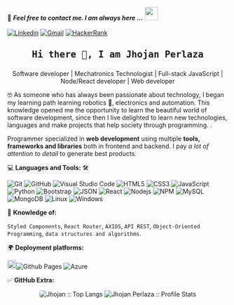 <!--

## Complete list of github markdown emoji markup
https://gist.github.com/rxaviers/7360908

## technologies Icons
https://simpleicons.org/

-->

💬 **_Feel free to contact me. I am always here ..._** <img src="https://media.giphy.com/media/WUlplcMpOCEmTGBtBW/giphy.gif" width="30">
<br>
<br>
[![Linkedin](https://img.shields.io/badge/LinkedIn-Jhojan%20Perlaza-blue?logo=Linkedin&logoColor=blue&labelColor=black)](https://www.linkedin.com/in/jhojan-p-a45b1813a/)
[![Gmail](https://img.shields.io/badge/Gmail-jhojanperlaza@gmail.com-red?logo=Gmail&logoColor=red&labelColor=black)](mailto:jhojanperlaza@gmail.com)
[![HackerRank](https://img.shields.io/badge/HackerRank-Jhojan_Perlaza-brightgreen?logo=HackerRank&logoColor=Green&labelColor=black)](https://www.hackerrank.com/jhojanperlaza)
<br>

<h2 align='center'><samp><strong>Hi there 👋, I am Jhojan Perlaza</strong></samp></h2>
<h3 align='center'><strong></strong></h3>
<p align='center'>Software developer | Mechatronics Technologist | Full-stack JavaScript | Node/React developer | Web developer</p>

<p align='left'> 🤓 As someone who has always been passionate about technology, I began my learning path learning robotics 🤖, electronics and automation. This knowledge opened me the opportunity to learn the beautiful world of software development, since then I live delighted to learn new technologies, languages and make projects that help society through programming. .</p>

Programmer specialized in **web development** using multiple **tools, frameworks and libraries** both in frontend and backend. I pay _a lot of attention to detail_ to generate best products.

💻 **Languages and Tools:** 🛠️<br>

![Git](https://img.shields.io/badge/-Git-000000?style=flat&logo=git&logoColor=F05032&labelColor=ffffff)
![GitHub](https://img.shields.io/badge/-GitHub-000000?style=flat&logo=github&logoColor=000000&labelColor=ffffff)
![Visual Studio Code](https://img.shields.io/badge/-VSCode-000000?style=flat&logo=visual-studio-code&labelColor=007ACC)
![HTML5](https://img.shields.io/badge/-HTML5-000000?style=flat&logo=html5&logoColor=ffffff&labelColor=E34F26)
![CSS3](https://img.shields.io/badge/-CSS3-000000?style=flat&logo=css3&logoColor=ffffff&labelColor=1572B6)
![JavaScript](https://img.shields.io/badge/-JavaScript-000000?style=flat&logo=javascript)
![Python](https://img.shields.io/badge/-Python-000000?style=flat&logo=python&logoColor=0014C1&labelColor=FFF000)
![Bootstrap](https://img.shields.io/badge/-Bootstrap-000000?style=flat&logo=bootstrap&logoColor=ffffff&labelColor=563D7C)
![JSON](https://img.shields.io/badge/-JSON-000000?style=flat&logo=JSON&logoColor=000000&labelColor=ffffff)
![React](https://img.shields.io/badge/-React-000000?style=flat&logo=react)
![Nodejs](https://img.shields.io/badge/-Nodejs-000000?style=flat&logo=Node.js)
![NPM](https://img.shields.io/badge/-npm-000000?style=flat&logo=npm&labelColor=ffffff)
![MySQL](https://img.shields.io/badge/-MySQL-000000?style=flat&logo=mysql&labelColor=ffffff)
![MongoDB](https://img.shields.io/badge/-MongoDB-000000?style=flat&logo=mongodb&labelColor=ffffff)
![Linux](https://img.shields.io/badge/-Linux-000000?style=flat&logo=Linux&labelColor=00000)
![Windows](https://img.shields.io/badge/-Windows-000000?style=flat&logo=windows&logoColor=ffffff&labelColor=0078D6)

🧐 **Knowledge of:**<br>

`Styled Components`, `React Router`, `AXIOS`, `API REST`, `Object-Oriented Programming`, `data structures and algorithms`.

🌍 **Deployment platforms:**<br>

<img alt="Github Pages" width="20px" height="20px" src="https://techcrunch.com/wp-content/uploads/2010/07/github-logo.png" />![Github Pages](https://img.shields.io/badge/-Github%20Pages-000000?style=flat&logo=github-pages) ![Azure](https://img.shields.io/badge/-Azure-000000?style=flat&logo=Azure&labelColor=430098)
</br>

✅ **GitHub Extra:**

<div align='center'>
    <img style="border-radius: 5px; margin-bottom: 5px" src="https://github-readme-stats-sigma-seven.vercel.app/api/top-langs/?username=jhojanperlaza&langs_count=10&theme=radical&layout=compact" alt="Jhojan :: Top Langs" />
    <img src="https://github-readme-stats-sigma-five.vercel.app/api?username=jhojanperlaza&show_icons=true&theme=radical" alt="Jhojan Perlaza :: Profile Stats" />
</div>
